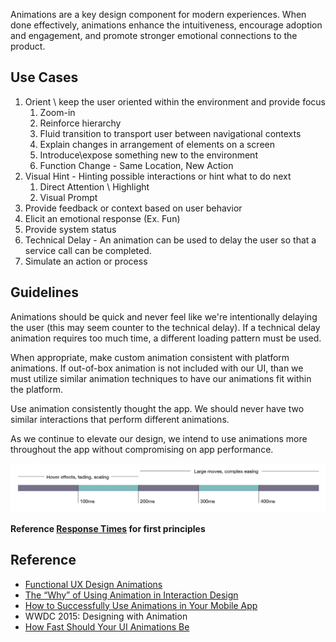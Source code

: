 Animations are a key design component for modern experiences. When done effectively, animations enhance the intuitiveness, encourage adoption and engagement, and promote stronger emotional connections to the product.

## Use Cases
1. Orient \ keep the user oriented within the environment and provide focus
   1. Zoom-in
   2. Reinforce hierarchy 
   3. Fluid transition to transport user between navigational contexts
   4. Explain changes in arrangement of elements on a screen
   5. Introduce\expose something new to the environment
   6. Function Change - Same Location, New Action
2. Visual Hint - Hinting possible interactions or hint what to do next
   1. Direct Attention \ Highlight
   2. Visual Prompt
4. Provide feedback or context based on user behavior
5. Elicit an emotional response (Ex. Fun)
6. Provide system status
7. Technical Delay - An animation can be used to delay the user so that a service call can be completed.
8. Simulate an action or process



## Guidelines
Animations should be quick and never feel like we're intentionally delaying the user (this may seem counter to the technical delay). If a technical delay animation requires too much time, a different loading pattern must be used. 

When appropriate, make custom animation consistent with platform animations. If out-of-box animation is not included with our UI, than we must utilize similar animation techniques to have our animations fit within the platform.

Use animation consistently thought the app. We should never have two similar interactions that perform different animations.

As we continue to elevate our design, we intend to use animations more throughout the app without compromising on app performance.

![Animation Speed](animation-speed.png)

**Reference [Response Times](response-times.md) for first principles**


## Reference
- [Functional UX Design Animations](https://www.smashingmagazine.com/2015/05/functional-ux-design-animations/)
- [The “Why” of Using Animation in Interaction Design](http://jake.ly/journal/animations.html)
- [How to Successfully Use Animations in Your Mobile App](https://yalantis.com/blog/-seven-types-of-animations-for-mobile-apps/)
- WWDC 2015: Designing with Animation
- [How Fast Should Your UI Animations Be](http://valhead.com/2016/05/05/how-fast-should-your-ui-animations-be/)